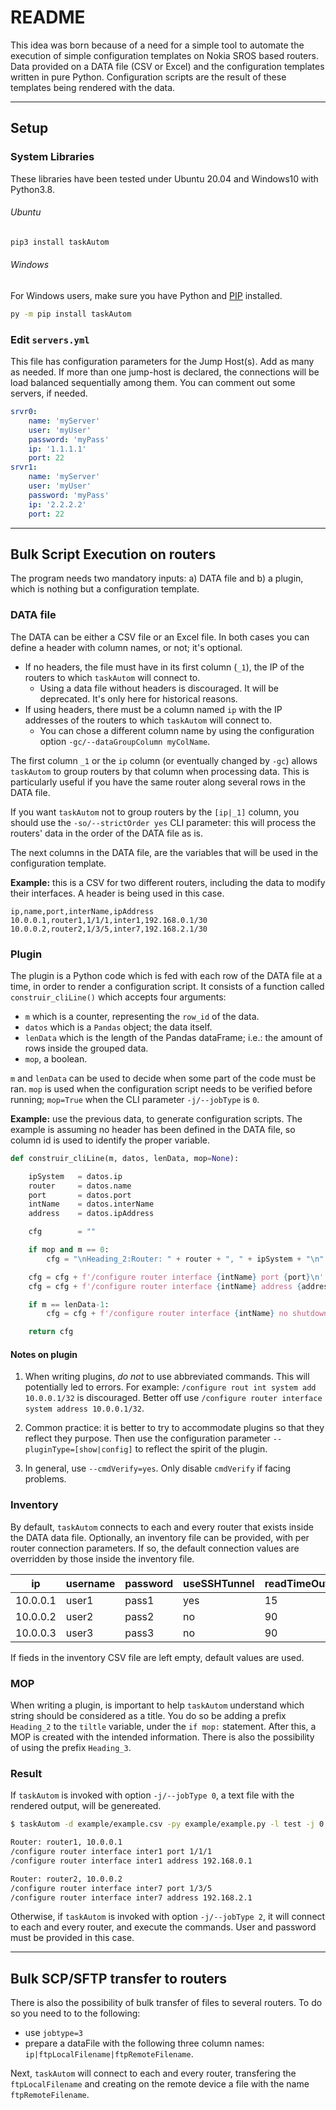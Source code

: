# README #

This idea was born because of a need for a simple tool to automate the execution of simple configuration templates on Nokia SROS based routers. Data provided on a DATA file (CSV or Excel) and the configuration templates written in pure Python. Configuration scripts are the result of these templates being rendered with the data.

---
## Setup ##

### System Libraries
These libraries have been tested under Ubuntu 20.04 and Windows10 with Python3.8.

###### Ubuntu
```bash
pip3 install taskAutom
```
###### Windows
For Windows users, make sure you have Python and [PIP](https://pip.pypa.io/en/stable/installing/) installed.
```bash
py -m pip install taskAutom
```

### Edit `servers.yml`
This file has configuration parameters for the Jump Host(s). Add as many as needed. If more than one jump-host is declared, the connections will be load balanced sequentially among them. You can comment out some servers, if needed.

```yml
srvr0:
    name: 'myServer'
    user: 'myUser'
    password: 'myPass'
    ip: '1.1.1.1'
    port: 22
srvr1:
    name: 'myServer'
    user: 'myUser'
    password: 'myPass'
    ip: '2.2.2.2'
    port: 22    
```

---

## Bulk Script Execution on routers ##

The program needs two mandatory inputs: a) DATA file and b) a plugin, which is nothing but a configuration template.

### DATA file

The DATA can be either a CSV file or an Excel file. In both cases you can define a header with column names, or not; it's optional.
- If no headers, the file must have in its first column (`_1`), the IP of the routers to which `taskAutom` will connect to.
    - Using a data file without headers is discouraged. It will be deprecated. It's only here for historical reasons.
- If using headers, there must be a column named `ip` with the IP addresses of the routers to which `taskAutom` will connect to.
    - You can chose a different column name by using the configuration option `-gc/--dataGroupColumn myColName`.

The first column `_1` or the `ip` column (or eventually changed by `-gc`) allows `taskAutom` to group routers by that column when processing data. This is particularly useful if you have the same router along several rows in the DATA file.

If you want `taskAutom` not to group routers by the `[ip|_1]` column, you should use the `-so/--strictOrder yes` CLI parameter: this will process the routers' data in the order of the DATA file as is.

The next columns in the DATA file, are the variables that will be used in the configuration template.

**Example:** this is a CSV for two different routers, including the data to modify their interfaces. A header is being used in this case.

```csv
ip,name,port,interName,ipAddress
10.0.0.1,router1,1/1/1,inter1,192.168.0.1/30
10.0.0.2,router2,1/3/5,inter7,192.168.2.1/30
```

### Plugin

The plugin is a Python code which is fed with each row of the DATA file at a time, in order to render a configuration script. It consists of a function called `construir_cliLine()` which accepts four arguments:
- `m` which is a counter, representing the `row_id` of the data.
- `datos` which is a `Pandas` object; the data itself.
- `lenData` which is the length of the Pandas dataFrame; i.e.: the amount of rows inside the grouped data.
- `mop`, a boolean.

`m` and `lenData` can be used to decide when some part of the code must be ran. `mop` is used when the configuration script needs to be verified before running; `mop=True` when the CLI parameter `-j/--jobType` is `0`.

**Example:** use the previous data, to generate configuration scripts. The example is assuming no header has been defined in the DATA file, so column id is used to identify the proper variable.

```python
def construir_cliLine(m, datos, lenData, mop=None):

    ipSystem   = datos.ip
    router     = datos.name
    port       = datos.port
    intName    = datos.interName
    address    = datos.ipAddress

    cfg        = ""

    if mop and m == 0:
        cfg = "\nHeading_2:Router: " + router + ", " + ipSystem + "\n"

    cfg = cfg + f'/configure router interface {intName} port {port}\n'
    cfg = cfg + f'/configure router interface {intName} address {address}\n'

    if m == lenData-1:
        cfg = cfg + f'/configure router interface {intName} no shutdown\n'

    return cfg
```

#### Notes on plugin

1) When writing plugins,  *do not* to use abbreviated commands. This will potentially led to errors. For example: `/configure rout int system add 10.0.0.1/32` is discouraged. Better off use `/configure router interface system address 10.0.0.1/32`.

2) Common practice: it is better to try to accommodate plugins so that they reflect they purpose. Then use the configuration parameter `--pluginType=[show|config]` to reflect the spirit of the plugin.

3) In general, use `--cmdVerify=yes`. Only disable `cmdVerify` if facing problems.

### Inventory

By default, `taskAutom` connects to each and every router that exists inside the DATA data file. Optionally, an inventory file can be provided, with per router connection parameters. If so, the default connection values are overridden by those inside the inventory file.

ip|username|password|useSSHTunnel|readTimeOut|deviceType|jumpHost|
--|--------|--------|------------|----------|--------|---------
10.0.0.1|user1|pass1|yes|15|nokia_sros|server1|1000
10.0.0.2|user2|pass2|no|90|nokia_sros_telnet|
10.0.0.3|user3|pass3|no|90|nokia_srl|

If fieds in the inventory CSV file are left empty, default values are used.

### MOP

When writing a plugin, is important to help `taskAutom` understand which string should be considered as a title. You do so be adding a prefix `Heading_2` to the `tiltle` variable, under the `if mop:` statement. After this, a MOP is created with the intended information. There is also the possibility of using the prefix `Heading_3`.


### Result

If `taskAutom` is invoked with option `-j/--jobType 0`, a text file with the rendered output, will be genereated.

```bash
$ taskAutom -d example/example.csv -py example/example.py -l test -j 0

Router: router1, 10.0.0.1
/configure router interface inter1 port 1/1/1
/configure router interface inter1 address 192.168.0.1

Router: router2, 10.0.0.2
/configure router interface inter7 port 1/3/5
/configure router interface inter7 address 192.168.2.1
```

Otherwise, if `taskAutom` is invoked with option `-j/--jobType 2`, it will connect to each and every router, and execute the commands. User and password must be provided in this case.

---

## Bulk SCP/SFTP transfer to routers ##

There is also the possibility of bulk transfer of files to several routers. To do so you need to to the following:

- use `jobtype=3`
- prepare a dataFile with the following three column names: `ip|ftpLocalFilename|ftpRemoteFilename`.

Next, `taskAutom` will connect to each and every router, transfering the `ftpLocalFilename` and creating on the remote device a file with the name `ftpRemoteFilename`.